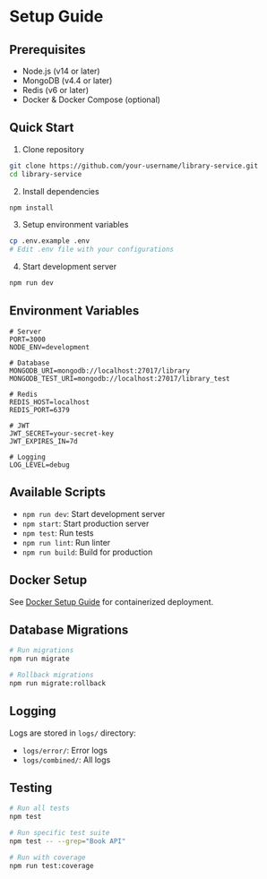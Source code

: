 # Setup Guide

## Prerequisites
- Node.js (v14 or later)
- MongoDB (v4.4 or later)
- Redis (v6 or later)
- Docker & Docker Compose (optional)

## Quick Start
1. Clone repository
```bash
git clone https://github.com/your-username/library-service.git
cd library-service
```

2. Install dependencies
```bash
npm install
```

3. Setup environment variables
```bash
cp .env.example .env
# Edit .env file with your configurations
```

4. Start development server
```bash
npm run dev
```

## Environment Variables
```env
# Server
PORT=3000
NODE_ENV=development

# Database
MONGODB_URI=mongodb://localhost:27017/library
MONGODB_TEST_URI=mongodb://localhost:27017/library_test

# Redis
REDIS_HOST=localhost
REDIS_PORT=6379

# JWT
JWT_SECRET=your-secret-key
JWT_EXPIRES_IN=7d

# Logging
LOG_LEVEL=debug
```

## Available Scripts
- `npm run dev`: Start development server
- `npm start`: Start production server
- `npm test`: Run tests
- `npm run lint`: Run linter
- `npm run build`: Build for production

## Docker Setup
See [Docker Setup Guide](./docker.md) for containerized deployment.

## Database Migrations
```bash
# Run migrations
npm run migrate

# Rollback migrations
npm run migrate:rollback
```

## Logging
Logs are stored in `logs/` directory:
- `logs/error/`: Error logs
- `logs/combined/`: All logs

## Testing
```bash
# Run all tests
npm test

# Run specific test suite
npm test -- --grep="Book API"

# Run with coverage
npm run test:coverage
``` 